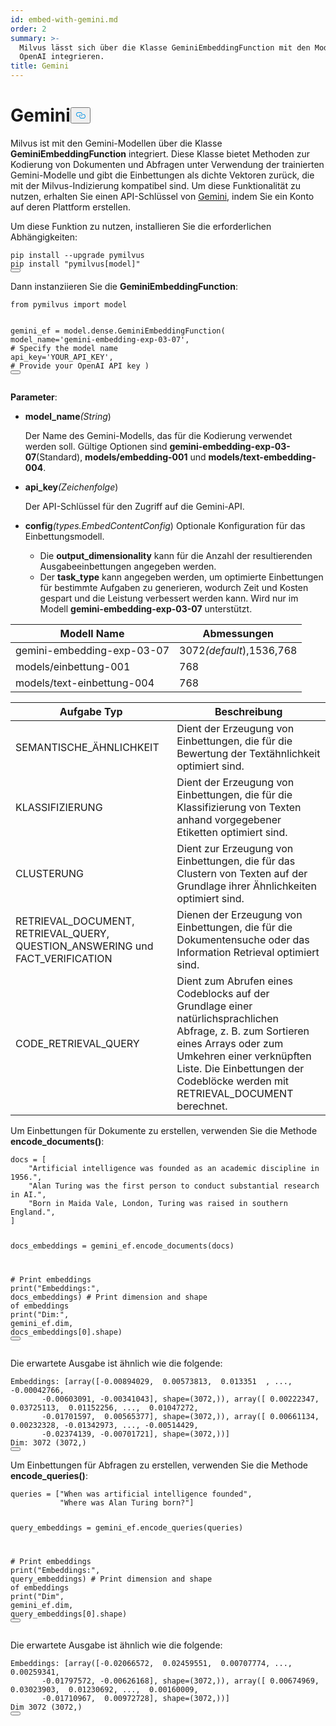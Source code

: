 ```yaml
---
id: embed-with-gemini.md
order: 2
summary: >-
  Milvus lässt sich über die Klasse GeminiEmbeddingFunction mit den Modellen von
  OpenAI integrieren.
title: Gemini
---
```

<h1 id="Gemini" class="common-anchor-header">Gemini<button data-href="#Gemini" class="anchor-icon" translate="no">
      <svg translate="no"
        aria-hidden="true"
        focusable="false"
        height="20"
        version="1.1"
        viewBox="0 0 16 16"
        width="16"
      >
        <path
          fill="#0092E4"
          fill-rule="evenodd"
          d="M4 9h1v1H4c-1.5 0-3-1.69-3-3.5S2.55 3 4 3h4c1.45 0 3 1.69 3 3.5 0 1.41-.91 2.72-2 3.25V8.59c.58-.45 1-1.27 1-2.09C10 5.22 8.98 4 8 4H4c-.98 0-2 1.22-2 2.5S3 9 4 9zm9-3h-1v1h1c1 0 2 1.22 2 2.5S13.98 12 13 12H9c-.98 0-2-1.22-2-2.5 0-.83.42-1.64 1-2.09V6.25c-1.09.53-2 1.84-2 3.25C6 11.31 7.55 13 9 13h4c1.45 0 3-1.69 3-3.5S14.5 6 13 6z"
        ></path>
      </svg>
    </button></h1><p>Milvus ist mit den Gemini-Modellen über die Klasse <strong>GeminiEmbeddingFunction</strong> integriert. Diese Klasse bietet Methoden zur Kodierung von Dokumenten und Abfragen unter Verwendung der trainierten Gemini-Modelle und gibt die Einbettungen als dichte Vektoren zurück, die mit der Milvus-Indizierung kompatibel sind. Um diese Funktionalität zu nutzen, erhalten Sie einen API-Schlüssel von <a href="https://ai.google.dev/gemini-api/docs/api-key">Gemini</a>, indem Sie ein Konto auf deren Plattform erstellen.</p>
<p>Um diese Funktion zu nutzen, installieren Sie die erforderlichen Abhängigkeiten:</p>
<pre><code translate="no" class="language-bash">pip install --upgrade pymilvus
pip install <span class="hljs-string">&quot;pymilvus[model]&quot;</span>
<button class="copy-code-btn"></button></code></pre>
<p>Dann instanziieren Sie die <strong>GeminiEmbeddingFunction</strong>:</p>
<pre><code translate="no" class="language-python"><span class="hljs-keyword">from</span> pymilvus <span class="hljs-keyword">import</span> model

gemini_ef = model.dense.GeminiEmbeddingFunction(
    model_name=<span class="hljs-string">&#x27;gemini-embedding-exp-03-07&#x27;</span>, <span class="hljs-comment"># Specify the model name</span>
    api_key=<span class="hljs-string">&#x27;YOUR_API_KEY&#x27;</span>, <span class="hljs-comment"># Provide your OpenAI API key</span>
)
<button class="copy-code-btn"></button></code></pre>
<p><strong>Parameter</strong>:</p>
<ul>
<li><p><strong>model_name</strong><em>(String</em>)</p>
<p>Der Name des Gemini-Modells, das für die Kodierung verwendet werden soll. Gültige Optionen sind <strong>gemini-embedding-exp-03-07</strong>(Standard), <strong>models/embedding-001</strong> und <strong>models/text-embedding-004</strong>.</p></li>
<li><p><strong>api_key</strong><em>(Zeichenfolge</em>)</p>
<p>Der API-Schlüssel für den Zugriff auf die Gemini-API.</p></li>
<li><p><strong>config</strong><em>(types.EmbedContentConfig</em>) Optionale Konfiguration für das Einbettungsmodell.</p>
<ul>
<li>Die <strong>output_dimensionality</strong> kann für die Anzahl der resultierenden Ausgabeeinbettungen angegeben werden.</li>
<li>Der <strong>task_type</strong> kann angegeben werden, um optimierte Einbettungen für bestimmte Aufgaben zu generieren, wodurch Zeit und Kosten gespart und die Leistung verbessert werden kann. Wird nur im Modell <strong>gemini-embedding-exp-03-07</strong> unterstützt.</li>
</ul></li>
</ul>
<table>
<thead>
<tr><th>Modell Name</th><th>Abmessungen</th></tr>
</thead>
<tbody>
<tr><td>gemini-embedding-exp-03-07</td><td>3072<em>(default</em>),1536,768</td></tr>
<tr><td>models/einbettung-001</td><td>768</td></tr>
<tr><td>models/text-einbettung-004</td><td>768</td></tr>
</tbody>
</table>
<table>
<thead>
<tr><th>Aufgabe Typ</th><th>Beschreibung</th></tr>
</thead>
<tbody>
<tr><td>SEMANTISCHE_ÄHNLICHKEIT</td><td>Dient der Erzeugung von Einbettungen, die für die Bewertung der Textähnlichkeit optimiert sind.</td></tr>
<tr><td>KLASSIFIZIERUNG</td><td>Dient der Erzeugung von Einbettungen, die für die Klassifizierung von Texten anhand vorgegebener Etiketten optimiert sind.</td></tr>
<tr><td>CLUSTERUNG</td><td>Dient zur Erzeugung von Einbettungen, die für das Clustern von Texten auf der Grundlage ihrer Ähnlichkeiten optimiert sind.</td></tr>
<tr><td>RETRIEVAL_DOCUMENT, RETRIEVAL_QUERY, QUESTION_ANSWERING und FACT_VERIFICATION</td><td>Dienen der Erzeugung von Einbettungen, die für die Dokumentensuche oder das Information Retrieval optimiert sind.</td></tr>
<tr><td>CODE_RETRIEVAL_QUERY</td><td>Dient zum Abrufen eines Codeblocks auf der Grundlage einer natürlichsprachlichen Abfrage, z. B. zum Sortieren eines Arrays oder zum Umkehren einer verknüpften Liste. Die Einbettungen der Codeblöcke werden mit RETRIEVAL_DOCUMENT berechnet.</td></tr>
</tbody>
</table>
<p>Um Einbettungen für Dokumente zu erstellen, verwenden Sie die Methode <strong>encode_documents()</strong>:</p>
<pre><code translate="no" class="language-python">docs = [
    <span class="hljs-string">&quot;Artificial intelligence was founded as an academic discipline in 1956.&quot;</span>,
    <span class="hljs-string">&quot;Alan Turing was the first person to conduct substantial research in AI.&quot;</span>,
    <span class="hljs-string">&quot;Born in Maida Vale, London, Turing was raised in southern England.&quot;</span>,
]

docs_embeddings = gemini_ef.encode_documents(docs)

<span class="hljs-comment"># Print embeddings</span>
<span class="hljs-built_in">print</span>(<span class="hljs-string">&quot;Embeddings:&quot;</span>, docs_embeddings)
<span class="hljs-comment"># Print dimension and shape of embeddings</span>
<span class="hljs-built_in">print</span>(<span class="hljs-string">&quot;Dim:&quot;</span>, gemini_ef.dim, docs_embeddings[<span class="hljs-number">0</span>].shape)
<button class="copy-code-btn"></button></code></pre>
<p>Die erwartete Ausgabe ist ähnlich wie die folgende:</p>
<pre><code translate="no" class="language-python">Embeddings: [array([-0.00894029,  0.00573813,  0.013351  , ..., -0.00042766,
       -0.00603091, -0.00341043], shape=(3072,)), array([ 0.00222347,  0.03725113,  0.01152256, ...,  0.01047272,
       -0.01701597,  0.00565377], shape=(3072,)), array([ 0.00661134,  0.00232328, -0.01342973, ..., -0.00514429,
       -0.02374139, -0.00701721], shape=(3072,))]
Dim: 3072 (3072,)
<button class="copy-code-btn"></button></code></pre>
<p>Um Einbettungen für Abfragen zu erstellen, verwenden Sie die Methode <strong>encode_queries()</strong>:</p>
<pre><code translate="no" class="language-python">queries = [<span class="hljs-string">&quot;When was artificial intelligence founded&quot;</span>, 
           <span class="hljs-string">&quot;Where was Alan Turing born?&quot;</span>]

query_embeddings = gemini_ef.encode_queries(queries)

<span class="hljs-comment"># Print embeddings</span>
<span class="hljs-built_in">print</span>(<span class="hljs-string">&quot;Embeddings:&quot;</span>, query_embeddings)
<span class="hljs-comment"># Print dimension and shape of embeddings</span>
<span class="hljs-built_in">print</span>(<span class="hljs-string">&quot;Dim&quot;</span>, gemini_ef.dim, query_embeddings[<span class="hljs-number">0</span>].shape)
<button class="copy-code-btn"></button></code></pre>
<p>Die erwartete Ausgabe ist ähnlich wie die folgende:</p>
<pre><code translate="no" class="language-python">Embeddings: [array([-0.02066572,  0.02459551,  0.00707774, ...,  0.00259341,
       -0.01797572, -0.00626168], shape=(3072,)), array([ 0.00674969,  0.03023903,  0.01230692, ...,  0.00160009,
       -0.01710967,  0.00972728], shape=(3072,))]
Dim 3072 (3072,)
<button class="copy-code-btn"></button></code></pre>
